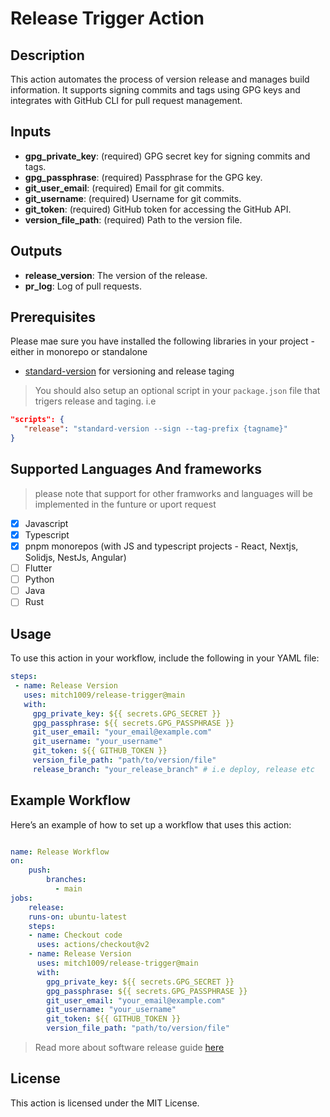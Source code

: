 # Release Trigger Action



## Description
This action automates the process of version release and manages build information. It supports signing commits and tags using GPG keys and integrates with GitHub CLI for pull request management.

## Inputs
- **gpg_private_key**: (required) GPG secret key for signing commits and tags.
- **gpg_passphrase**: (required) Passphrase for the GPG key.
- **git_user_email**: (required) Email for git commits.
- **git_username**: (required) Username for git commits.
- **git_token**: (required) GitHub token for accessing the GitHub API.
- **version_file_path**: (required) Path to the version file.

## Outputs
- **release_version**: The version of the release.
- **pr_log**: Log of pull requests.

## Prerequisites
Please mae sure you have installed the following libraries in your project - either in monorepo or standalone

- [standard-version](https://github.com/conventional-changelog/standard-version) for versioning and release taging

> You should also setup an optional script in your `package.json` file that trigers release and taging. i.e
 ```json 
 "scripts": {
    "release": "standard-version --sign --tag-prefix {tagname}"
 }
 ```

## Supported Languages And frameworks
> please note that support for other framworks and languages will be implemented in the funture or uport request

- [x] Javascript
- [x] Typescript
- [x] pnpm monorepos (with JS and typescript projects - React, Nextjs, Solidjs, NestJs, Angular)
- [ ] Flutter
- [ ] Python 
- [ ] Java
- [ ] Rust
## Usage
To use this action in your workflow, include the following in your YAML file:

```yaml
steps:
 - name: Release Version
   uses: mitch1009/release-trigger@main
   with:
     gpg_private_key: ${{ secrets.GPG_SECRET }}
     gpg_passphrase: ${{ secrets.GPG_PASSPHRASE }}
     git_user_email: "your_email@example.com"
     git_username: "your_username"
     git_token: ${{ GITHUB_TOKEN }}
     version_file_path: "path/to/version/file"
     release_branch: "your_release_branch" # i.e deploy, release etc
```
## Example Workflow
Here’s an example of how to set up a workflow that uses this action:

```yaml

name: Release Workflow
on:
    push:
        branches:
          - main
jobs:
    release:
    runs-on: ubuntu-latest
    steps:
    - name: Checkout code
      uses: actions/checkout@v2
    - name: Release Version
      uses: mitch1009/release-trigger@main
      with:
        gpg_private_key: ${{ secrets.GPG_SECRET }}
        gpg_passphrase: ${{ secrets.GPG_PASSPHRASE }}
        git_user_email: "your_email@example.com"
        git_username: "your_username"
        git_token: ${{ GITHUB_TOKEN }}
        version_file_path: "path/to/version/file"
```

> Read more about software release guide [here](/release.md)

## License
This action is licensed under the MIT License.

